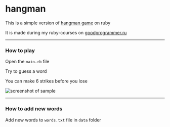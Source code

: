 # hangman
This is a simple version of [hangman game](https://en.wikipedia.org/wiki/Hangman_(game)) on ruby

It is made during my ruby-courses on [goodprogrammer.ru](https://goodprogrammer.ru/)
***
### How to play

Open the `main.rb` file

Try to guess a word

You can make 6 strikes before you lose

![screenshot of sample](https://sun9-9.userapi.com/c855420/v855420636/14ae5f/bgYWPxk0aAk.jpg)
***
### How to add new words

Add new words to `words.txt` file in `data` folder
